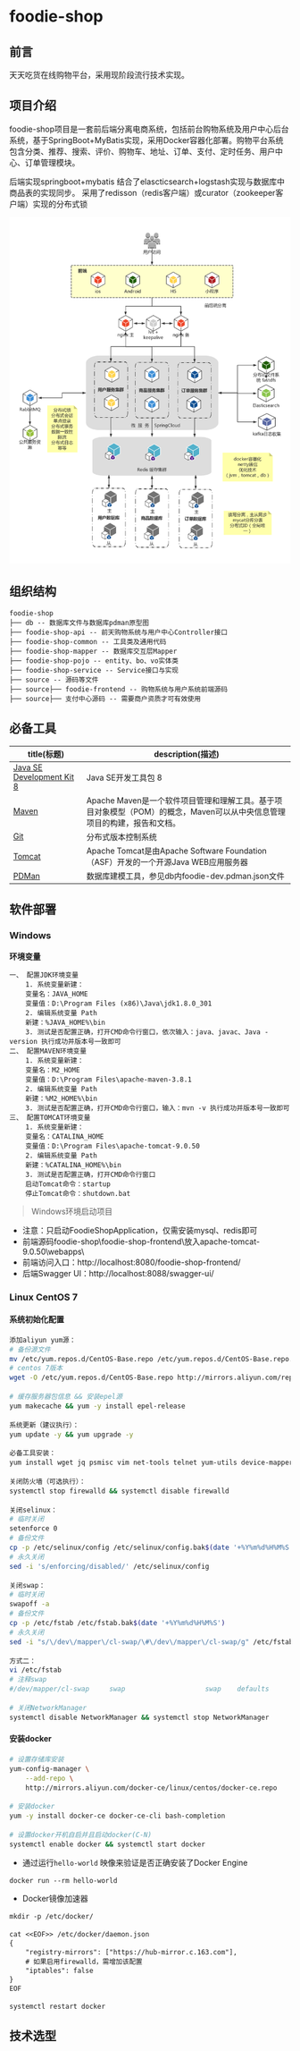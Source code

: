 # foodie-shop
## 前言

天天吃货在线购物平台，采用现阶段流行技术实现。

## 项目介绍

foodie-shop项目是一套前后端分离电商系统，包括前台购物系统及用户中心后台系统，基于SpringBoot+MyBatis实现，采用Docker容器化部署。购物平台系统包含分类、推荐、搜索、评价、购物车、地址、订单、支付、定时任务、用户中心、订单管理模块。

后端实现springboot+mybatis 结合了elascticsearch+logstash实现与数据库中商品表的实现同步。 采用了redisson（redis客户端）或curator（zookeeper客户端）实现的分布式锁

![image-20210809143510552](README.assets/image-20210809143510552.png)

## 组织结构

```
foodie-shop
├── db -- 数据库文件与数据库pdman原型图
├── foodie-shop-api -- 前天购物系统与用户中心Controller接口
├── foodie-shop-common -- 工具类及通用代码
├── foodie-shop-mapper -- 数据库交互层Mapper
├── foodie-shop-pojo -- entity、bo、vo实体类
├── foodie-shop-service -- Service接口与实现
├── source -- 源码等文件
├── source├── foodie-frontend -- 购物系统与用户系统前端源码
├── source├── 支付中心源码 -- 需要商户资质才可有效使用
```

## 必备工具

| title(标题)                                                  | description(描述)                                            |
| ------------------------------------------------------------ | ------------------------------------------------------------ |
| [Java SE Development Kit 8](https://www.oracle.com/java/technologies/javase/javase-jdk8-downloads.html) | Java SE开发工具包 8                                          |
| [Maven](http://maven.apache.org/download.cgi)                | Apache Maven是一个软件项目管理和理解工具。基于项目对象模型（POM）的概念，Maven可以从中央信息管理项目的构建，报告和文档。 |
| [Git](https://git-scm.com/download/win)                      | 分布式版本控制系统                                           |
| [Tomcat](https://tomcat.apache.org/)                         | Apache Tomcat是由Apache Software Foundation（ASF）开发的一个开源Java WEB应用服务器 |
| [PDMan](http://pdman.cn/)                                    | 数据库建模工具，参见db内foodie-dev.pdman.json文件            |

## 软件部署

### Windows

**环境变量**

```wiki
一、 配置JDK环境变量
	1. 系统变量新建：
	变量名：JAVA_HOME
	变量值：D:\Program Files (x86)\Java\jdk1.8.0_301
	2. 编辑系统变量 Path
	新建：%JAVA_HOME%\bin
	3. 测试是否配置正确，打开CMD命令行窗口，依次输入：java、javac、Java -version 执行成功并版本号一致即可
二、 配置MAVEN环境变量
	1. 系统变量新建：
	变量名：M2_HOME
	变量值：D:\Program Files\apache-maven-3.8.1
	2. 编辑系统变量 Path
	新建：%M2_HOME%\bin
	3. 测试是否配置正确，打开CMD命令行窗口，输入：mvn -v 执行成功并版本号一致即可
三、 配置TOMCAT环境变量
	1. 系统变量新建：
	变量名：CATALINA_HOME
	变量值：D:\Program Files\apache-tomcat-9.0.50
	2. 编辑系统变量 Path
	新建：%CATALINA_HOME%\bin
	3. 测试是否配置正确，打开CMD命令行窗口
	启动Tomcat命令：startup
	停止Tomcat命令：shutdown.bat
```

> Windows环境启动项目

- 注意：只启动FoodieShopApplication，仅需安装mysql、redis即可
- 前端源码foodie-shop\foodie-shop-frontend\放入apache-tomcat-9.0.50\webapps\
- 前端访问入口：http://localhost:8080/foodie-shop-frontend/
- 后端Swagger UI：http://localhost:8088/swagger-ui/

### Linux CentOS 7

#### 系统初始化配置

```sh
添加aliyun yum源：
# 备份源文件
mv /etc/yum.repos.d/CentOS-Base.repo /etc/yum.repos.d/CentOS-Base.repo.bak$(date '+%Y%m%d%H%M%S')
# centos 7版本
wget -O /etc/yum.repos.d/CentOS-Base.repo http://mirrors.aliyun.com/repo/Centos-7.repo

# 缓存服务器包信息 && 安装epel源
yum makecache && yum -y install epel-release

系统更新（建议执行）：
yum update -y && yum upgrade -y

必备工具安装：
yum install wget jq psmisc vim net-tools telnet yum-utils device-mapper-persistent-data lvm2 git lrzsz unzip zip tree epel-release -y

关闭防火墙（可选执行）：
systemctl stop firewalld && systemctl disable firewalld

关闭selinux：
# 临时关闭
setenforce 0
# 备份文件
cp -p /etc/selinux/config /etc/selinux/config.bak$(date '+%Y%m%d%H%M%S')
# 永久关闭
sed -i 's/enforcing/disabled/' /etc/selinux/config

关闭swap：
# 临时关闭
swapoff -a
# 备份文件
cp -p /etc/fstab /etc/fstab.bak$(date '+%Y%m%d%H%M%S')
# 永久关闭
sed -i "s/\/dev\/mapper\/cl-swap/\#\/dev\/mapper\/cl-swap/g" /etc/fstab

方式二：
vi /etc/fstab
# 注释swap
#/dev/mapper/cl-swap     swap                    swap    defaults        0 0

# 关闭NetworkManager
systemctl disable NetworkManager && systemctl stop NetworkManager
```

#### 安装docker

```bash
# 设置存储库安装
yum-config-manager \
    --add-repo \
    http://mirrors.aliyun.com/docker-ce/linux/centos/docker-ce.repo

# 安装docker
yum -y install docker-ce docker-ce-cli bash-completion

# 设置docker开机自启并且启动docker(C-N)
systemctl enable docker && systemctl start docker
```

- 通过运行`hello-world` 映像来验证是否正确安装了Docker Engine 

```shell
docker run --rm hello-world
```

- Docker镜像加速器

```shell
mkdir -p /etc/docker/

cat <<EOF>> /etc/docker/daemon.json
{
    "registry-mirrors": ["https://hub-mirror.c.163.com"],
	# 如果启用firewalld，需增加该配置
    "iptables": false
}
EOF

systemctl restart docker
```

## 技术选型

